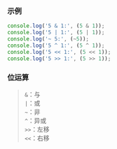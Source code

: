 ### 示例
```javascript
console.log('5 & 1:', (5 & 1));
console.log('5 | 1:', (5 | 1));
console.log('~ 5:', (~5));
console.log('5 ^ 1:', (5 ^ 1));
console.log('5 << 1:', (5 << 1));
console.log('5 >> 1:', (5 >> 1));
```

### 位运算

> `&`：与  
> `|`：或  
> `~`：非  
> `^`：异或  
> `>>`：左移   
> `<<`：右移  
